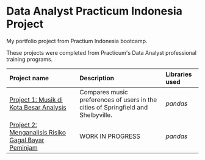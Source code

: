 # Data Analyst Practicum Indonesia Project
My portfolio project from Practium Indonesia bootcamp.

These projects were completed from Practicum's Data Analyst professional training programs.

| Project name | Description | Libraries used | 
| :---------------------- | :---------------------- | :---------------------- |
| [Project 1: Musik di Kota Besar Analysis](Project_1.music_project_en) | Compares music preferences of users in the cities of Springfield and Shelbyville. | *pandas* |
| [Project 2: Menganalisis Risiko Gagal Bayar Peminjam](Project_2.credit_scoring_eng) | WORK IN PROGRESS | *pandas* |
